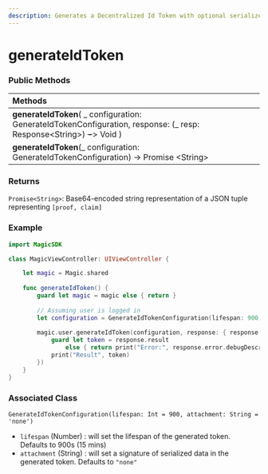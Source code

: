 ```yaml
---
description: Generates a Decentralized Id Token with optional serialized data.
---
```


# generateIdToken

### **Public Methods**

| Methods |
| :--- |
| **generateIdToken**\( \_ configuration: GenerateIdTokenConfiguration, response: \(\_ resp: Response&lt;String&gt;\) ~~_-_~~&gt; Void \) |
| **generateIdToken**\(\_ configuration: GenerateIdTokenConfiguration\) -&gt; Promise &lt;String&gt; |

### Returns

`Promise<String>`: Base64-encoded string representation of a JSON tuple representing `[proof, claim]` 

### Example

```swift
import MagicSDK

class MagicViewController: UIViewController {

    let magic = Magic.shared
    
    func generateIdToken() {
        guard let magic = magic else { return }
        
        // Assuming user is logged in 
        let configuration = GenerateIdTokenConfiguration(lifespan: 900, attachment: "none")
        
        magic.user.generateIdToken(configuration, response: { response in
            guard let token = response.result 
                else { return print("Error:", response.error.debugDescription) }
            print("Result", token)
        })
    }
}
```

### **Associated Class**

`GenerateIdTokenConfiguration(lifespan: Int = 900, attachment: String = 'none')`

* `lifespan` \(Number\) : will set the lifespan of the generated token. Defaults to 900s \(15 mins\)
* `attachment` \(String\) : will set a signature of serialized data in the generated token. Defaults to `"none"`

